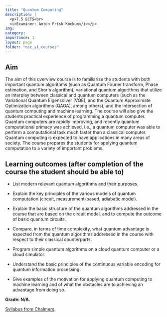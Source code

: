 ```yaml
---
title: "Quantum Computing"
description: |
  <p>7.5 ECTS<br>
  <i>Examiner: Anton Frisk Kockum</i></p>
img:
category:
importance: 1
layout: page
folder: "msc_y1_courses"
---
```


## Aim

The aim of this overview course is to familiarize the students with both important quantum algorithms (such as Quantum Fourier transform, Phase estimation, and Shor's algorithm), variational quantum algorithms that utilize an interplay between classical and quantum computers (such as the Variational Quantum Eigensolver (VQE), and the Quantum Approximate Optimization algorithms (QAOA), among others), and the intersection of quantum computing and machine learning. The course will also give the students practical experience of programming a quantum computer. Quantum computers are rapidly improving, and recently quantum computational primacy was achieved, i.e., a quantum computer was able to perform a computational task much faster than a classical computer. Quantum computing is expected to have applications in many areas of society. The course prepares the students for applying quantum computation to a variety of important problems.

## Learning outcomes (after completion of the course the student should be able to)

- List modern relevant quantum algorithms and their purposes.

- Explain the key principles of the various models of quantum computation (circuit, measurement-based, adiabatic model).

- Explain the basic structure of the quantum algorithms addressed in the course that are based on the circuit model, and to compute the outcome of basic quantum circuits.

- Compare, in terms of time complexity, what quantum advantage is expected from the quantum algorithms addressed in the course with respect to their classical counterparts.

- Program simple quantum algorithms on a cloud quantum computer or a cloud simulator.

- Understand the basic principles of the continuous variable encoding for quantum information processing.

- Give examples of the motivation for applying quantum computing to machine learning and of what the obstacles are to achieving an advantage from doing so.

**Grade: N/A.**

[Syllabus from Chalmers](https://www.chalmers.se/en/education/your-studies/find-course-and-programme-syllabi/course-syllabus/MCC155/?acYear=2024%2F2025).
